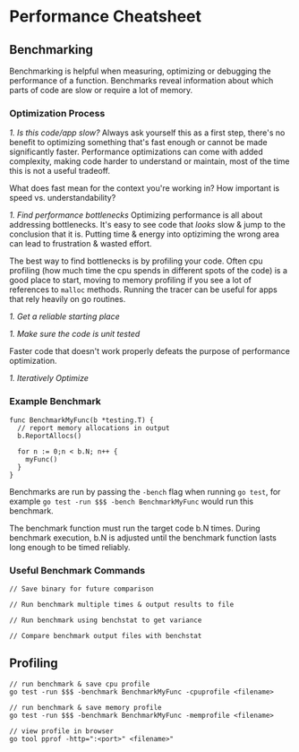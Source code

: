 # Performance Cheatsheet

## Benchmarking

Benchmarking is helpful when measuring, optimizing or debugging the performance of a function. Benchmarks reveal information about which parts of code are slow or require a lot of memory.

### Optimization Process

*1. Is this code/app slow?*
Always ask yourself this as a first step, there's no benefit to optimizing something that's fast enough or cannot be made significantly faster. Performance optimizations can come with added complexity, making code harder to understand or maintain, most of the time this is not a useful tradeoff. 

What does fast mean for the context you're working in? How important is speed vs. understandability?

*1. Find performance bottlenecks*
Optimizing performance is all about addressing bottlenecks. It's easy to see code that _looks_ slow & jump to the conclusion that it is. Putting time & energy into optiziming the wrong area can lead to frustration & wasted effort.

The best way to find bottlenecks is by profiling your code. Often cpu profiling (how much time the cpu spends in different spots of the code) is a good place to start, moving to memory profiling if you see a lot of references to `malloc` methods.  Running the tracer can be useful for apps that rely heavily on go routines.

*1. Get a reliable starting place*


*1. Make sure the code is unit tested*

Faster code that doesn't work properly defeats the purpose of performance optimization.

*1. Iteratively Optimize*

### Example Benchmark

```
func BenchmarkMyFunc(b *testing.T) {
  // report memory allocations in output
  b.ReportAllocs()

  for n := 0;n < b.N; n++ {
    myFunc()
  }
}
```
Benchmarks are run by passing the `-bench` flag when running `go test`, for example `go test -run $$$ -bench BenchmarkMyFunc` would run this benchmark.

The benchmark function must run the target code b.N times. During benchmark execution, b.N is adjusted until the benchmark function lasts long enough to be timed reliably.

### Useful Benchmark Commands

```
// Save binary for future comparison

// Run benchmark multiple times & output results to file

// Run benchmark using benchstat to get variance

// Compare benchmark output files with benchstat
```

## Profiling

```
// run benchmark & save cpu profile
go test -run $$$ -benchmark BenchmarkMyFunc -cpuprofile <filename>

// run benchmark & save memory profile
go test -run $$$ -benchmark BenchmarkMyFunc -memprofile <filename>

// view profile in browser
go tool pprof -http=":<port>" <filename>"
```

